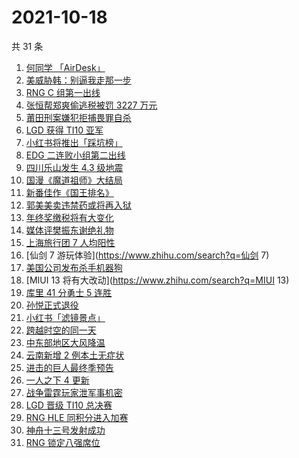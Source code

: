 # 2021-10-18

共 31 条

<!-- BEGIN ZHIHUSEARCH -->
<!-- 最后更新时间 Mon Oct 18 2021 20:13:25 GMT+0800 (China Standard Time) -->
1. [何同学 「AirDesk」](https://www.zhihu.com/search?q=何同学)
1. [美威胁韩：别逼我走那一步](https://www.zhihu.com/search?q=美国威胁韩国)
1. [RNG C 组第一出线](https://www.zhihu.com/search?q=RNG)
1. [张恒帮郑爽偷逃税被罚 3227 万元](https://www.zhihu.com/search?q=张恒)
1. [莆田刑案嫌犯拒捕畏罪自杀](https://www.zhihu.com/search?q=莆田刑案)
1. [LGD 获得 TI10 亚军](https://www.zhihu.com/search?q=LGD)
1. [小红书将推出「踩坑榜」](https://www.zhihu.com/search?q=小红书)
1. [EDG 二连败小组第二出线](https://www.zhihu.com/search?q=EDG)
1. [四川乐山发生 4.3 级地震](https://www.zhihu.com/search?q=乐山)
1. [国漫《魔道祖师》大结局](https://www.zhihu.com/search?q=魔道祖师)
1. [新番佳作《国王排名》](https://www.zhihu.com/search?q=国王排名)
1. [郭美美卖违禁药或将再入狱](https://www.zhihu.com/search?q=郭美美)
1. [年终奖缴税将有大变化](https://www.zhihu.com/search?q=年终奖)
1. [媒体评樊振东谢绝礼物](https://www.zhihu.com/search?q=樊振东)
1. [上海旅行团 7 人均阳性](https://www.zhihu.com/search?q=上海旅行团)
1. [仙剑 7 游玩体验](https://www.zhihu.com/search?q=仙剑 7)
1. [美国公司发布杀手机器狗](https://www.zhihu.com/search?q=杀手机器狗)
1. [MIUI 13 将有大改动](https://www.zhihu.com/search?q=MIUI 13)
1. [库里 41 分勇士 5 连胜](https://www.zhihu.com/search?q=库里)
1. [孙悦正式退役](https://www.zhihu.com/search?q=孙悦)
1. [小红书「滤镜景点」](https://www.zhihu.com/search?q=小红书)
1. [跨越时空的同一天](https://www.zhihu.com/search?q=神舟十三号发射)
1. [中东部地区大风降温](https://www.zhihu.com/search?q=降温)
1. [云南新增 2 例本土无症状](https://www.zhihu.com/search?q=云南疫情)
1. [进击的巨人最终季预告](https://www.zhihu.com/search?q=进击的巨人)
1. [一人之下 4 更新](https://www.zhihu.com/search?q=一人之下4)
1. [战争雷霆玩家泄军事机密](https://www.zhihu.com/search?q=战争雷霆)
1. [LGD 晋级 TI10 总决赛](https://www.zhihu.com/search?q=LGD)
1. [RNG HLE 同积分进入加赛](https://www.zhihu.com/search?q=RNG)
1. [神舟十三号发射成功](https://www.zhihu.com/search?q=神舟十三号)
1. [RNG 锁定八强席位](https://www.zhihu.com/search?q=RNG)
<!-- END ZHIHUSEARCH -->

